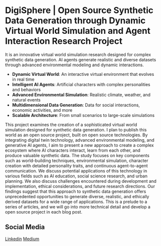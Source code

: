 # DigiSphere | Open Source Synthetic Data Generation through Dynamic Virtual World Simulation and Agent Interaction Research Project
It is an innovative virtual world simulation research designed for complex synthetic data generation. AI agents generate realistic and diverse datasets through advanced environmental modeling and dynamic interactions.

- **Dynamic Virtual World**: An interactive virtual environment that evolves in real time
- **Intelligent AI Agents**: Artificial characters with complex personalities and behaviors
- **Advanced Environmental Simulation**: Realistic climate, weather, and natural events
- **Multidimensional Data Generation**: Data for social interactions, economic activities, and more
- **Scalable Architecture**: From small scenarios to large-scale simulations

This project examines the creation of a sophisticated virtual world simulation designed for synthetic data generation. I plan to publish this world as an open source project, built on open source technologies. By integrating digital twin technology, advanced environmental modeling, and generative AI agents, I aim to present a new approach to create a complex ecosystem where AI characters interact, learn from each other, and produce valuable synthetic data. The study focuses on key components such as world-building techniques, environmental simulation, character creation with detailed personality traits, and continuous agent-to-agent communication. We discuss potential applications of this technology in various fields such as AI education, social science research, and urban planning. We also discuss challenges encountered during development and implementation, ethical considerations, and future research directions. Our findings suggest that this approach to synthetic data generation offers unprecedented opportunities to generate diverse, realistic, and ethically derived datasets for a wide range of applications. This is a prelude to a series of articles, and we will go into more technical detail and develop a open source project in each blog post.

## Social Media

[Linkedin](https://www.linkedin.com/in/halilbugol/)
[Medium](https://halilbugol.medium.com/)
